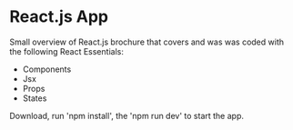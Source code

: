 # React.js App

Small overview of React.js brochure that covers and was was coded with the following React Essentials:

- Components
- Jsx
- Props
- States

Download, run 'npm install', the 'npm run dev' to start the app.
  
